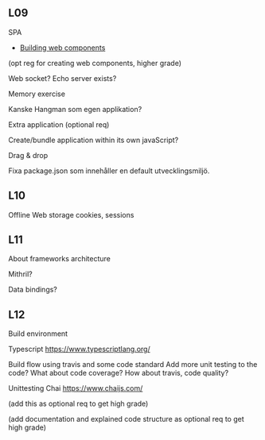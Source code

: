 ## L09

SPA

* [Building web components](https://developers.google.com/web/fundamentals/web-components/)

(opt reg for creating web components, higher grade)

Web socket?
Echo server exists?

Memory exercise

Kanske Hangman som egen applikation?

Extra application (optional req)

Create/bundle application within its own javaScript?

Drag & drop

Fixa package.json som innehåller en default utvecklingsmiljö.



## L10

Offline
Web storage
cookies, sessions



## L11

About frameworks architecture

Mithril?

Data bindings?



## L12

Build environment

Typescript
https://www.typescriptlang.org/

Build flow using travis and some code standard
Add more unit testing to the code?
What about code coverage?
How about travis, code quality?

Unittesting Chai
https://www.chaijs.com/

(add this as optional req to get high grade)

(add documentation and explained code structure as optional req to get high grade)
